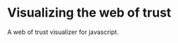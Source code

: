Visualizing the web of trust
============================

A web of trust visualizer for javascript.
